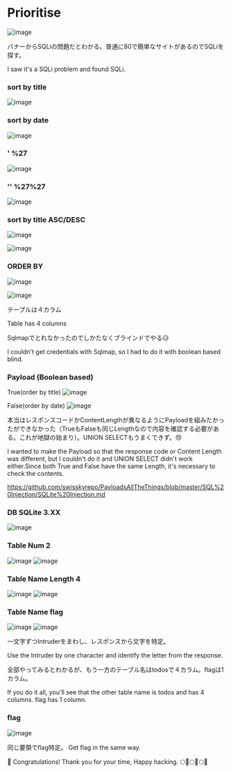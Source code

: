 # Prioritise
![image](https://github.com/yukaFUNAMI/THM_Writeup/assets/6504854/e2e0bd5c-78b8-4c76-aaac-b97acb185934)
<p>
バナーからSQLiの問題だとわかる。普通に80で簡単なサイトがあるのでSQLiを探す。

I saw it's a SQLi problem and found SQLi.
</p>

### sort by title

![image](https://github.com/yukaFUNAMI/THM_Writeup/assets/6504854/1a4dd085-d648-4e53-8c02-8adb4df8d950)

### sort by date

![image](https://github.com/yukaFUNAMI/THM_Writeup/assets/6504854/96f3e59c-a406-4f81-bf1e-cfd4a2689fcc)

### ' %27
![image](https://github.com/yukaFUNAMI/THM_Writeup/assets/6504854/a9f6dd30-0240-4825-b333-a3a966e56263)

### '' %27%27
![image](https://github.com/yukaFUNAMI/THM_Writeup/assets/6504854/912c196b-8866-4104-84f1-cd9fc4342b0a)


### sort by title ASC/DESC

![image](https://github.com/yukaFUNAMI/THM_Writeup/assets/6504854/b61644b0-68eb-4dcd-b8ea-1be30284fdd1)

![image](https://github.com/yukaFUNAMI/THM_Writeup/assets/6504854/d6294960-5c10-4dc8-b62f-3d337d0c605a)

### ORDER BY
![image](https://github.com/yukaFUNAMI/THM_Writeup/assets/6504854/294b8d76-130a-48d4-a608-1f897deb895d)

![image](https://github.com/yukaFUNAMI/THM_Writeup/assets/6504854/45c42801-69d8-4249-b98d-4a50d1a0bffe)

テーブルは４カラム

Table has 4 columns

Sqlmapでとれなかったのでしかたなくブラインドでやる😥

I couldn't get credentials with Sqlmap, so I had to do it with boolean based blind.

### Payload (Boolean based)
True(order by title)
![image](https://github.com/yukaFUNAMI/THM_Writeup/assets/6504854/2a9ff095-aab0-46d4-990c-dcffcd875041)

False(order by date)
![image](https://github.com/yukaFUNAMI/THM_Writeup/assets/6504854/f9c8a979-e121-411e-ad1e-c5a061ecfd06)

本当はレスポンスコードかContentLengthが異なるようにPayloadを組みたかったができなかった（TrueもFalseも同じLengthなので内容を確認する必要がある。これが地獄の始まり）。UNION SELECTもうまくできず。😞

I wanted to make the Payload so that the response code or Content Length was different, but I couldn't do it and UNION SELECT didn't work either.Since both True and False have the same Length, it's necessary to check the contents.

https://github.com/swisskyrepo/PayloadsAllTheThings/blob/master/SQL%20Injection/SQLite%20Injection.md

### DB SQLite 3.XX
![image](https://github.com/yukaFUNAMI/THM_Writeup/assets/6504854/beed55e7-ccea-4f06-8d74-2f8be9eb1978)

### Table Num 2
![image](https://github.com/yukaFUNAMI/THM_Writeup/assets/6504854/620bff31-122a-4aeb-a91d-d2f842cc7883)
![image](https://github.com/yukaFUNAMI/THM_Writeup/assets/6504854/b6cbdf7a-5c4a-4b52-83d1-e3c3834ffd04)

### Table Name Length 4
![image](https://github.com/yukaFUNAMI/THM_Writeup/assets/6504854/328a6ab0-74cf-4c18-a943-4bd78475da82)
![image](https://github.com/yukaFUNAMI/THM_Writeup/assets/6504854/967ed28f-52a6-43d5-986a-65ce0e2afacb)

### Table Name flag
![image](https://github.com/yukaFUNAMI/THM_Writeup/assets/6504854/974cadf4-75c3-4540-abda-ee61662fce14)
![image](https://github.com/yukaFUNAMI/THM_Writeup/assets/6504854/9518b684-f07c-41dd-bf1d-4ce503d1e0ea)

一文字ずつIntruderをまわし、レスポンスから文字を特定。

Use the Intruder by one character and identify the letter from the response.

全部やってみるとわかるが、もう一方のテーブル名はtodosで４カラム。flagは1カラム。

If you do it all, you'll see that the other table name is todos and has 4 columns. flag has 1 column.

### flag
![image](https://github.com/yukaFUNAMI/THM_Writeup/assets/6504854/f6001604-2f12-4476-a94b-e81e4b6989bf)

同じ要領でflag特定。
Get flag in the same way.

🚩 Congratulations! Thank you for your time, Happy hacking. 🌕🍡🌕🍡🌕🍡
